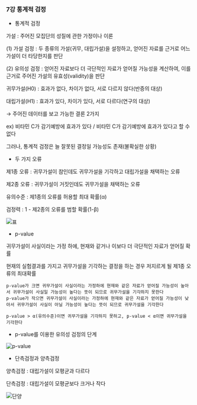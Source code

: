 ### 7강 통계적 검정



* 통계적 검정

가설 : 주어진 모집단의 성질에 관한 가정이나 이론

(1) 가설 검정 : 두 종류의 가설(귀무, 대립가설)을 설정하고, 얻어진 자료를 근거로 어느 가설이 더 타당한지를 판단

(2) 유의성 검정 : 얻어진 자료보다 더 극단적인 자료가 얻어질 가능성을 계산하여, 이를 근거로 주어진 가설의 유효성(validity)을 판단



귀무가설(H0) : 효과가 없다, 차이가 없다, 서로 다르지 않다(반증의 대상)

대립가설(H1) : 효과가 있다, 차이가 있다, 서로 다르다(연구의 대상)

→ 주어진 데이터를 보고 가능한 결론 2가지



ex) 비타민 C가 감기예방에 효과가 있다 / 비타민 C가 감기예방에 효과가 있다고 할 수 없다

그러나, 통계적 검정은 늘 잘못된 결정일 가능성도 존재(불확실한 상황)



* 두 가지 오류

제1종 오류 : 귀무가설이 참인데도 귀무가설을 기각하고 대립가설을 채택하는 오류

제2종 오류 : 귀무가설이 거짓인데도 귀무가설을 채택하는 오류



유의수준 : 제1종의 오류를 허용할 최대 확률(α)

검정력 : 1 - 제2종의 오류를 범할 확률(1-β)

![표](https://user-images.githubusercontent.com/43332543/58781097-e0796c80-8615-11e9-8a9d-1cd588e91b71.PNG)



* p-value

귀무가설이 사실이라는 가정 하에, 현재와 같거나 이보다 더 극단적인 자료가 얻어질 확률

현재의 실험결과를 가지고 귀무가설을 기각하는 결정을 하는 경우 저지르게 될 제1종 오류의 최대확률



```
p-value가 크면 귀무가설이 사실이라는 가정하에 현재와 같은 자료가 얻어질 가능성이 높아서 귀무가설이 사실일 가능성이 높다는 뜻이 되므로 귀무가설을 기각하지 못한다
p-value가 작으면 귀무가설이 사실이라는 가정하에 현재와 같은 자료가 얻어질 가능성이 낮아서 귀무가설이 사실이 아닐 가능성이 높다는 뜻이 되므로 귀무가설을 기각한다

p-value > α(유의수준)이면 귀무가설을 기각하지 못하고, p-value < α이면 귀무가설을 기각한다
```



* p-value를 이용한 유의성 검정의 단계

![p-value](C:\Users\student\Desktop\p-value.PNG)



* 단측검정과 양측검정

양측검정 : 대립가설이 모평균과 다르다

단측검정 : 대립가설이 모평균보다 크거나 작다

![단양](https://user-images.githubusercontent.com/43332543/58781333-9775e800-8616-11e9-9c24-a76f61a67414.PNG)

